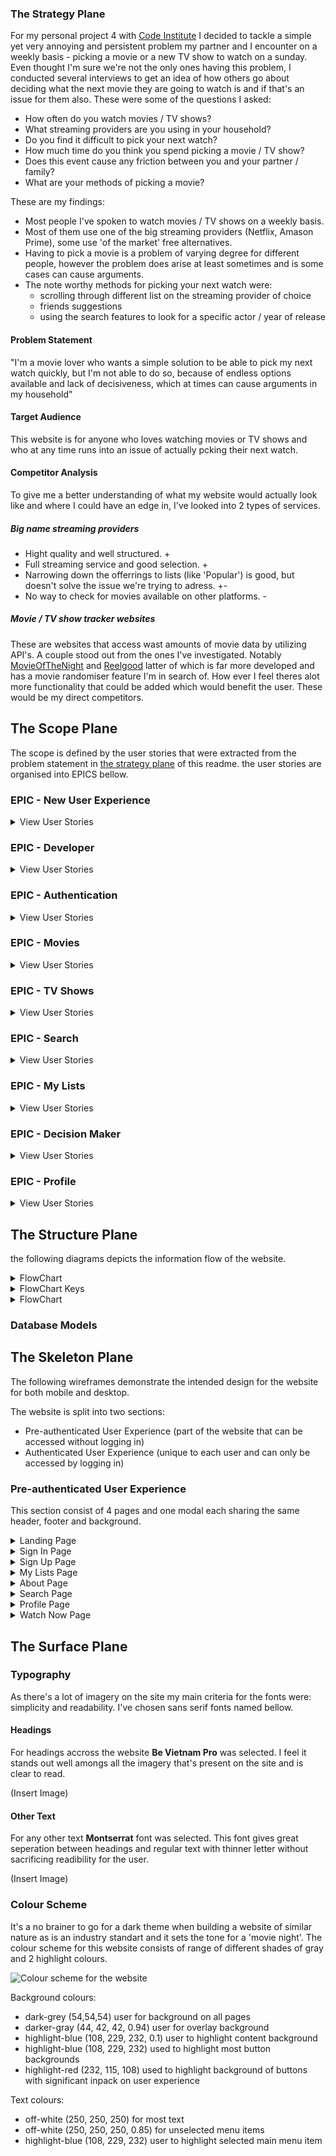 ### The Strategy Plane

For my personal project 4 with [Code Institute](https://codeinstitute.net/) I decided to tackle a simple yet very annoying and persistent problem my partner and I encounter on a weekly basis - picking a movie or a new TV show to watch on a sunday.
Even thought I'm sure we're not the only ones having this problem, I conducted several interviews to get an idea of how others go about deciding what the next movie they are going to watch is and if that's an issue for them also. These were some of the questions I asked:
* How often do you watch movies / TV shows? 
* What streaming providers are you using in your household?
* Do you find it difficult to pick your next watch?
* How much time do you think you spend picking a movie / TV show?
* Does this event cause any friction between you and your partner / family?
* What are your methods of picking a movie?

These are my findings:
* Most people I've spoken to watch movies / TV shows on a weekly basis.
* Most of them use one of the big streaming providers (Netflix, Amason Prime), some use 'of the market' free alternatives.
* Having to pick a movie is a problem of varying degree for different people, however the problem does arise at least sometimes and is some cases can cause arguments.
* The note worthy methods for picking your next watch were:
    * scrolling through different list on the streaming provider of choice
    * friends suggestions
    * using the search features to look for a specific actor / year of release

#### Problem Statement

"I'm a movie lover who wants a simple solution to be able to pick my next watch quickly, but I'm not able to do so, because of endless options available and lack of decisiveness, which at times can cause arguments in my household"

#### Target Audience

This website is for anyone who loves watching movies or TV shows and who at any time runs into an issue of actually pcking their next watch.

#### Competitor Analysis

To give me a better understanding of what my website would actually look like and where I could have an edge in, I've looked into 2 types of services.

##### Big name streaming providers

* Hight quality and well structured. +
* Full streaming service and good selection. +
* Narrowing down the offerrings to lists (like 'Popular') is good, but doesn't solve the issue we're trying to adress. +-
* No way to check for movies available on other platforms. -

##### Movie / TV show tracker websites

These are websites that access wast amounts of movie data by utilizing API's. A couple stood out from the ones I've investigated. Notably [MovieOfTheNight](https://www.movieofthenight.com/) and [Reelgood](https://reelgood.com/) latter of which is far more developed and has a movie randomiser feature I'm in search of. How ever I feel theres alot more functionality that could be added which would benefit the user. These would be my direct competitors.

## The Scope Plane

The scope is defined by  the user stories that were extracted from the problem statement in [the strategy plane](#the-strategy-plane) of  this readme. the user stories are organised into EPICS bellow.

### EPIC - New User Experience

<details>
<summary>
View User Stories
</summary>

As a **new user** I can **recognise the purpose of the site immediately** so that I can **be sure I'm in the right place**.

As a **new user** I can **navigate the site effortlessly** so that I can **get to the area of interest quickly**.

As a **new user** I have **a way of contacting the site admin** in case I have **any site related queries**.

As a **signed in user** I can **visit about page** so that I can **find out more about the site**.

</details>

### EPIC - Developer

<details>
<summary>
View User Stories
</summary>

As a **site developer** I can **showcase sites functionality prior to signing up** so that I have **a way of displaying what the site is all about to a potential user**.

As a **site developer** I can **display relevant links** so that I can **navigate a potential employer to my GitHub/LinkedIn**.

</details>

### EPIC - Authentication

<details>
<summary>
View User Stories
</summary>

As a **new user** I can **sign up my account** so that I have **an ability to use provided services**.

As a **new user** I can **log in to my accout** so that I can **use provided services**.

As a **signed in user** I can **log out my accound** so that **it remains secure**.

As a **registered user** I can **restore my password** so that **do so incase I forget it**.

</details>

### EPIC - Movies

<details>
<summary>
View User Stories
</summary>

As a **signed in user** I can **view lists of movies available to watch on the platforms that I use** so that I can **potentialy pick one of them to watch**.

As a **signed in user** I can **see more details about the movie** so that I can **decide if it's a right fit for me**.

</details>

### EPIC - TV Shows

<details>
<summary>
View User Stories
</summary>

As a **signed in user** I can **view lists of TV shows available to watch on the platforms that I use** so that I can **potentialy pick one of them to watch**.

As a **signed in user** I can **see more details about a TV show** so that I can **decide if it's a right fit for me**.

</details>

### EPIC - Search

<details>
<summary>
View User Stories
</summary>

As a **signed in user** I can **search movies or TV / shows by name** so that I can **locate it**.

As a **signed in user** I can **use an advanced search feature** so that I can **get suggestions based on my input**.

As a **search tool user** I can **choose weather I want movies or TV shows being displayed** so that I can **pick whats suitable for me**.

As a **search tool user** I can **choose a genre of my next watch** so that I can **narrow down the search results**.

As a **search tool user** I can **choose a release/aired year of my next watch** so that I can **narrow down the search results**.

As a **search tool user** I can **choose a runtime of of my next watch** so that I can **narrow down the search results**.

As a **search tool user** I can **creadible rating of my next watch** so that I can **narrow down the search results**.

As a **search tool user** I can **choose age restriction of my next watch** so that I can **narrow down the search results**.

As a **search tool user** I can **search for actors name** so that I can **narrow down the search results**.

As a **search tool user** I can **search for a word or a phrase** so that I can **narrow down the search results**.

</details>

### EPIC - My Lists

<details>
<summary>
View User Stories
</summary>

As a **signed in user** I can **add titles to my list** so that I can **keep a record of my intentions with those titles**.

As a **signed in user** I can **add remove titles from my lists** so that I can **keep my lists up to date**.

As a **signed in user** I can **add titles to a "don't show" list** so that I can **remove those titles from appearing on search and suggestions**.

</details>

### EPIC - Decision Maker

<details>
<summary>
View User Stories
</summary>

As a **signed in user** I can **use a randomising feature** so that I **don't have to make a decision myself**.

As a **roulette user** I can **select wheather I want the tool to show movies or TV shows** so that I **pick what's more suitable for me**.

As a **roulette user** I can **select wheather I want this tool to only select titles from my lists** so that I **can narrow down the possible outcomes greatly**.

    As a **roulette user** I can **manually add and remove titles to and from this tool** so that I **can have more control over it**.

As a **signed in user** I can **ask ChatGPT for suggestions** so that I have **a better time making a decision**.

</details>

### EPIC - Profile

<details>
<summary>
View User Stories
</summary>

As a **signed in user** I can **view my profile** so that I can **check if I'm happy woth my current details**.

As a **signed in user** I can **edit profile** so that I can **update my account details**.

As a **signed in user** I can **change my profile picture** so that I can **make my account more personalised**.

As a **signed in user** I can **delete profile** so that I can **stop using this service should I wish to do so**.

As the **site admin** I can **delete accounts** so that I can **remove users if a need for it arises**.

</details>

## The Structure Plane

the following diagrams depicts the information flow of the website.

<details>
<summary>
FlowChart
</summary>

![FlowChart for websites information flow](https://github.com/SimasJakubenas/movie-roulette/assets/138577499/a1c245d8-8dfa-470c-ac10-a3053987843b)

</details>

<details>
<summary>
FlowChart Keys
</summary>

![flowchart keys](https://github.com/SimasJakubenas/movie-roulette/assets/138577499/7aba63e5-01f0-4670-b514-8b192e8878a3)

</details>

<details>
<summary>
FlowChart
</summary>

the following ERD depicts relationships between database tables.

![ERD diagram](https://github.com/SimasJakubenas/movie-roulette/assets/138577499/3973a2a4-8da2-4852-af4f-546b28bbdd21)

</details>

### Database Models

## The Skeleton Plane

The following wireframes demonstrate the intended design for the website for both mobile and desktop.

The website is split into two sections:
* Pre-authenticated User Experience (part of the website that can be accessed without logging in)
* Authenticated User Experience (unique to each user and can only be accessed by logging in)

### Pre-authenticated User Experience

This section consist of 4 pages and one modal each sharing the same header, footer and background.

<details>
<summary>
Landing Page
</summary>

Accessed by visiting main URL and pressing on the website logo in the top left corner.

![Wireframes for a Landing Page](https://github.com/SimasJakubenas/movie-roulette/assets/138577499/9897a46e-4be4-4452-9907-3814f394a428)

</details>

<details>
<summary>
Sign In Page
</summary>

Accessed through menu on a button on the landing page.

![Wireframes for a Sign In Page](https://github.com/SimasJakubenas/movie-roulette/assets/138577499/ebcf2ade-1449-42c7-8480-bc2c575465a8)

</details>

<details>
<summary>
Sign Up Page
</summary>

Accessed through menu.

![Wireframes for a Sign Up Page](https://github.com/SimasJakubenas/movie-roulette/assets/138577499/583514a9-d674-47d6-ad86-07b55e05a0d3)

<details>
<summary>
Contact Page
</summary>

Accessed through menu on a link in the sign in page.

![Wireframes for a Contact Page](https://github.com/SimasJakubenas/movie-roulette/assets/138577499/924688b5-c18f-4dfb-bf73-60150f44dee8)

</details>

### Authenticated User Experience

This section consists of 7 pages and 2 overlays each sharing the same header, footer and background.

<details>
<summary>
Movies Page
</summary>

Is navigated to once signed in. Can be accessed via the menu.

![Wireframes for a Movies Page](https://github.com/SimasJakubenas/movie-roulette/assets/138577499/3165de47-1b94-488e-95eb-50f2a0739633)

</details>

<details>
<summary>
TV Shows Page
</summary>

Can be accessed via the menu.

![Wireframes for a TV Shows Page](https://github.com/SimasJakubenas/movie-roulette/assets/138577499/80054b40-ea57-4a23-9d7b-91f78294d903)
</details>

<details>
<summary>
Roulette Page
</summary>

Can be accessed via the menu.

![Wireframes for a Roulette Page](https://github.com/SimasJakubenas/movie-roulette/assets/138577499/eb63da99-8621-4a38-8606-9753c4ff3789)

</details>

</details>

<details>
<summary>
My Lists Page
</summary>

Can be accessed via the menu.

![Wireframes for a My Lists Page](https://github.com/SimasJakubenas/movie-roulette/assets/138577499/0b06a80d-4540-4912-bd82-3d7a71136810)

</details>

<details>
<summary>
About Page
</summary>

Can be accessed via the menu.

![Wireframes for a About Page](https://github.com/SimasJakubenas/movie-roulette/assets/138577499/60ce2732-6328-4200-aaf1-98cd7d0a163d)

</details>

<details>
<summary>
Search Page
</summary>

Can be accessed via the menu.

![Wireframes for a Search Page](https://github.com/SimasJakubenas/movie-roulette/assets/138577499/d18a782a-6080-430a-b23c-791add117ba4)

</details>

<details>
<summary>
Profile Page
</summary>

Can be accessed via the menu for mobile or a link in the right top corner for desktop.

![Wireframes for a Profile Page](https://github.com/SimasJakubenas/movie-roulette/assets/138577499/9171fd9e-60f8-40c1-93c5-8efac5dc0731)

</details>

<details>
<summary>
Watch Now Page
</summary>

Can be accessed by pressing on a movie in all pages that display movie posters.

![Wireframes for a Watch Now Page](https://github.com/SimasJakubenas/movie-roulette/assets/138577499/d04f89b1-867e-4b29-95de-891260d81253)

</details>

## The Surface Plane

### Typography

As there's a lot of imagery on the site my main criteria for the fonts were: simplicity and readability. I've chosen sans serif fonts named bellow.

#### Headings

For headings accross the website **Be Vietnam Pro** was selected. I feel it stands out well amongs all the imagery that's present on the site and is clear to read.

(Insert Image)

#### Other Text

For any other text **Montserrat** font was selected. This font gives great seperation between headings and regular text with thinner letter without sacrificing readibility for the user.

(Insert Image)

### Colour Scheme

It's a no brainer to go for a dark theme when building a website of similar nature as is an industry standart and it sets the tone for a 'movie night'. The colour scheme for this website consists of range of different shades of gray and 2 highlight colours.

![Colour scheme for the website](https://github.com/SimasJakubenas/movie-roulette/assets/138577499/10a17331-c1ce-4923-ad4a-0fe067fac5dc)

Background colours:
* dark-grey (54,54,54) user for background on all pages
* darker-gray (44, 42, 42, 0.94) user for overlay background
* highlight-blue (108, 229, 232, 0.1) user to highlight content background
* highlight-blue (108, 229, 232) used to highlight most button backgrounds
* highlight-red (232, 115, 108) used to highlight background of buttons with significant inpack on user experience

Text colours:
* off-white (250, 250, 250) for most text
* off-white (250, 250, 250, 0.85) for unselected menu items
* highlight-blue (108, 229, 232) user to highlight selected main menu item
